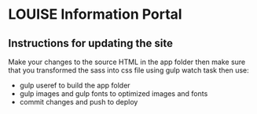 # LOUISE Information Portal

Instructions for updating the site
----------------------------------

Make your changes to the source HTML in the app folder then make sure that you transformed the sass into css file using gulp watch task 
then use: 

- gulp useref to build the app folder 
- gulp images and gulp fonts to optimized images and fonts
- commit changes and push to deploy
